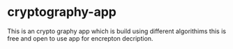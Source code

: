 # cryptography-app
This is an crypto graphy app which is build using different algorithims
this is free and open to  use app for encrepton decription.
